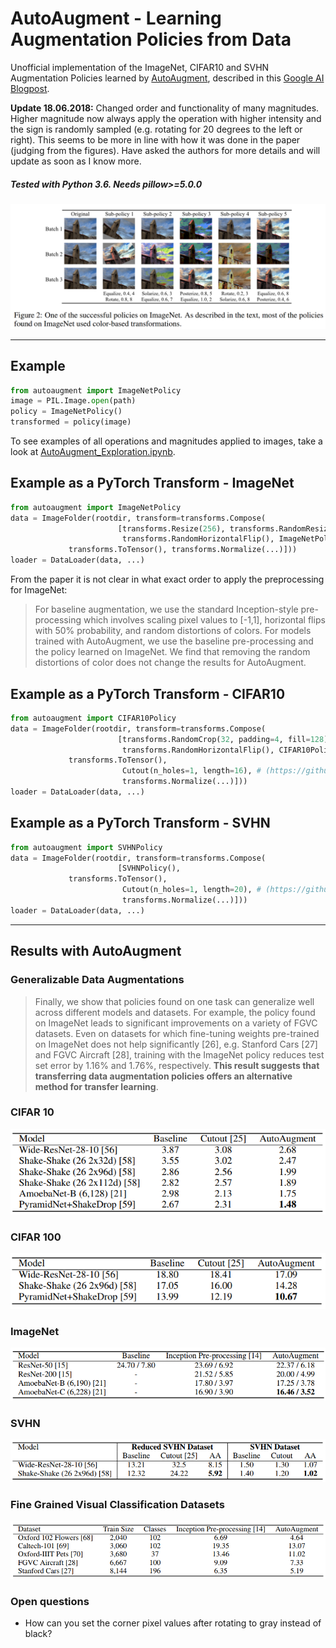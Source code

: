 # AutoAugment - Learning Augmentation Policies from Data
Unofficial implementation of the ImageNet, CIFAR10 and SVHN Augmentation Policies learned by [AutoAugment](https://arxiv.org/abs/1805.09501v1), described in this [Google AI Blogpost](https://ai.googleblog.com/2018/06/improving-deep-learning-performance.html).

__Update 18.06.2018:__ Changed order and functionality of many magnitudes. Higher magnitude now always apply the operation with higher intensity and the sign is randomly sampled (e.g. rotating for 20 degrees to the left or right). This seems to be more in line with how it was done in the paper (judging from the figures). Have asked the authors for more details and will update as soon as I know more.

##### Tested with Python 3.6. Needs pillow>=5.0.0

![Examples of the best ImageNet Policy](figures/Figure2_Paper.png)


------------------



## Example

```python
from autoaugment import ImageNetPolicy
image = PIL.Image.open(path)
policy = ImageNetPolicy()
transformed = policy(image)
```

To see examples of all operations and magnitudes applied to images, take a look at  [AutoAugment_Exploration.ipynb](AutoAugment_Exploration.ipynb).

## Example as a PyTorch Transform - ImageNet 

```python
from autoaugment import ImageNetPolicy
data = ImageFolder(rootdir, transform=transforms.Compose(
                        [transforms.Resize(256), transforms.RandomResizedCrop(224), 
                         transforms.RandomHorizontalFlip(), ImageNetPolicy(), 
			 transforms.ToTensor(), transforms.Normalize(...)]))
loader = DataLoader(data, ...)
```

From the paper it is not clear in what exact order to apply the preprocessing for ImageNet:

> For baseline augmentation, we use the standard Inception-style pre-processing which involves scaling pixel values to [-1,1],
> horizontal flips with 50% probability, and random distortions of colors. For models trained with AutoAugment, we use the baseline pre-processing
> and the policy learned on ImageNet. We find that removing the random distortions of color does not change the results for AutoAugment.

## Example as a PyTorch Transform - CIFAR10

```python
from autoaugment import CIFAR10Policy
data = ImageFolder(rootdir, transform=transforms.Compose(
                        [transforms.RandomCrop(32, padding=4, fill=128), # gray fill value is important bc of the color operations
                         transforms.RandomHorizontalFlip(), CIFAR10Policy(), 
			 transforms.ToTensor(), 
                         Cutout(n_holes=1, length=16), # (https://github.com/uoguelph-mlrg/Cutout/blob/master/util/cutout.py)
                         transforms.Normalize(...)]))
loader = DataLoader(data, ...)
```

## Example as a PyTorch Transform - SVHN

```python
from autoaugment import SVHNPolicy
data = ImageFolder(rootdir, transform=transforms.Compose(
                        [SVHNPolicy(), 
			 transforms.ToTensor(), 
                         Cutout(n_holes=1, length=20), # (https://github.com/uoguelph-mlrg/Cutout/blob/master/util/cutout.py)
                         transforms.Normalize(...)]))
loader = DataLoader(data, ...)
```

------------------


## Results with AutoAugment

### Generalizable Data Augmentations

> Finally, we show that policies found on one task can generalize well across different models and datasets. 
> For example, the policy found on ImageNet leads to significant improvements on a variety of FGVC datasets. Even on datasets for
> which fine-tuning weights pre-trained on ImageNet does not help significantly [26], e.g. Stanford
> Cars [27] and FGVC Aircraft [28], training with the ImageNet policy reduces test set error by 1.16%
> and 1.76%, respectively. __This result suggests that transferring data augmentation policies offers an
> alternative method for transfer learning__.

### CIFAR 10

![CIFAR10 Results](figures/CIFAR10_results.png)

### CIFAR 100

![CIFAR10 Results](figures/CIFAR100_results.png)

### ImageNet

![ImageNet Results](figures/ImageNet_results.png)

### SVHN

![SVHN Results](figures/SVHN_results.png)

### Fine Grained Visual Classification Datasets

![SVHN Results](figures/FGVC_results.png)

### Open questions
- How can you set the corner pixel values after rotating to gray instead of black?
